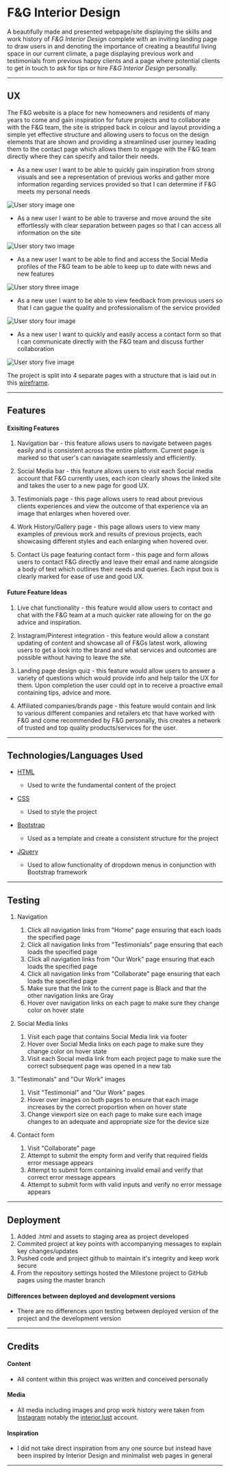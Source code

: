 # F&G Interior Design

A beautifully made and presented webpage/site displaying the skills and work history of *F&G Interior Design* complete with an inviting landing page to draw users in and denoting the importance of creating a beautiful living space in our current climate, a page displaying previous work and testimonials from previous happy clients and a page where potential clients to get in touch to ask for tips or hire *F&G Interior Design* personally.

---

## UX

The F&G website is a place for new homeowners and residents of many years to come and gain inspiration for future projects and to collaborate with the F&G team, the site is stripped back in colour and layout providing a simple yet effective structure and allowing users to focus on the design elements that are shown and providing a streamlined user journey leading them to the contact page which allows them to engage with the F&G team directly where they can specify and tailor their needs.

* As a new user I want to be able to quickly gain inspiration from strong visuals and see a representation of previous works and gather more information regarding services provided so that I can determine if F&G meets my personal needs

![User story image one](https://imgur.com/CHHOl55)

* As a new user I want to be able to traverse and move around the site effortlessly with clear separation between pages so that I can access all information on the site

![User story two image](https://ibb.co/LPCW7Bn)

* As a new user I want to be able to find and access the Social Media profiles of the F&G team to be able to keep up to date with news and new features

![User story three image](https://ibb.co/Qkc6Rwn)

* As a new user I want to be able to view feedback from previous users so that I can gague the quality and professionalism of the service provided

![User story four image](https://ibb.co/dWWh86d)

* As a new user I want to quickly and easily access a contact form so that I can communicate directly with the F&G team and discuss further collaboration

![User story five image](https://ibb.co/vxhKwVT)

The project is split into 4 separate pages with a structure that is laid out in this [wireframe](https://pdfhost.io/edit?doc=37fec47d-c6f7-4f79-a561-1c5a574dc6c1).

---

## Features

#### Exisiting Features

1. Navigation bar - this feature allows users to navigate between pages easily and is consistent across the entire platform. Current page is marked so that user's can naviagate seamlessly and efficiently.

2. Social Media bar - this feature allows users to visit each Social media account that F&G currently uses, each icon clearly shows the linked site and takes the user to a new page for good UX.

3. Testimonials page - this page allows users to read about previous clients experiences and view the outcome of that experience via an image that enlarges when hovered over.

4. Work History/Gallery page - this page allows users to view many examples of previous work and results of previous projects, each showcasing different styles and each enlarging when hovered over.

5. Contact Us page featuring contact form - this page and form allows users to contact F&G directly and leave their email and name alongside a body of text which outlines their needs and queries. Each input box is clearly marked for ease of use and good UX.

#### Future Feature Ideas

1. Live chat functionality - this feature would allow users to contact and chat with the F&G team at a much quicker rate allowing for on the go advice and inspiration.

2. Instagram/Pinterest integration - this feature would allow a constant updating of content and showcase all of F&Gs latest work, allowing users to get a look into the brand and what services and outcomes are possible without having to leave the site.

3. Landing page design quiz - this feature would allow users to answer a variety of questions which would provide info and help tailor the UX for them. Upon completion the user could opt in to receive a proactive email containing tips, advice and more.

4. Affiliated companies/brands page - this feature would contain and link to various different companies and retailers etc that have worked with F&G and come recommended by F&G personally, this creates a network of trusted and top quality products/services for the user.

---

## Technologies/Languages Used

* [HTML](https://html.spec.whatwg.org/#is-this-html5?) 
    * Used to write the fundamental content of the project

* [CSS](https://www.w3.org/TR/CSS2/)
    * Used to style the project

* [Bootstrap](https://getbootstrap.com/)
    * Used as a template and create a consistent structure for the project

* [JQuery](https://jquery.com/)
    * Used to allow functionality of dropdown menus in conjunction with Bootstrap framework

---

## Testing

1. Navigation
    1. Click all navigation links from "Home" page ensuring that each loads the specified page
    2. Click all navigation links from "Testimonials" page ensuring that each loads the specified page
    3. Click all navigation links from "Our Work" page ensuring that each loads the specified page
    4. Click all navigation links from "Collaborate" page ensuring that each loads the specified page
    5. Make sure that the link to the current page is Black and that the other navigation links are Gray
    6. Hover over navigation links on each page to make sure they change color on hover state


2. Social Media links
    1. Visit each page that contains Social Media link via footer
    2. Hover over Social Media links on each page to make sure they change color on hover state
    3. Visit each Social media link from each project page to make sure the correct subsequent page was opened in a new tab

3. "Testimonals" and "Our Work" images
    1. Visit "Testimonial" and "Our Work" pages
    2. Hover over images on both pages to ensure that each image increases by the correct proportion when on hover state
    3. Change viewport size on each page to make sure each image changes to an adequate and appropriate size for the device size

4. Contact form
    1. Visit "Collaborate" page
    2. Attempt to submit the empty form and verify that required fields error message appears
    3. Attempt to submit form containing invalid email and verify that correct error message appears
    4. Attempt to submit form with valid inputs and verify no error message appears

---

## Deployment

1. Added .html and assets to staging area as project developed
2. Commited project at key points with accompanying messages to explain key changes/updates
3. Pushed code and project github to maintain it's integrity and keep work secure
4. From the repository settings hosted the Milestone project to GitHub pages using the master branch

#### Differences between deployed and development versions

* There are no differences upon testing between deployed version of the project and the development version

---

## Credits

#### Content 
* All content within this project was written and conceived personally

#### Media
* All media including images and prop work history were taken from [Instagram](www.instagram.com) notably the [interior.lust](https://www.instagram.com/interior.lust/?hl=en) account.

#### Inspiration
* I did not take direct inspiration from any one source but instead have been inspired by Interior Design and minimalist web pages in general

---